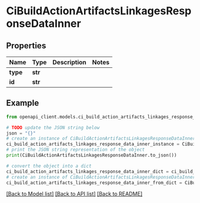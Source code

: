 # CiBuildActionArtifactsLinkagesResponseDataInner


## Properties

Name | Type | Description | Notes
------------ | ------------- | ------------- | -------------
**type** | **str** |  | 
**id** | **str** |  | 

## Example

```python
from openapi_client.models.ci_build_action_artifacts_linkages_response_data_inner import CiBuildActionArtifactsLinkagesResponseDataInner

# TODO update the JSON string below
json = "{}"
# create an instance of CiBuildActionArtifactsLinkagesResponseDataInner from a JSON string
ci_build_action_artifacts_linkages_response_data_inner_instance = CiBuildActionArtifactsLinkagesResponseDataInner.from_json(json)
# print the JSON string representation of the object
print(CiBuildActionArtifactsLinkagesResponseDataInner.to_json())

# convert the object into a dict
ci_build_action_artifacts_linkages_response_data_inner_dict = ci_build_action_artifacts_linkages_response_data_inner_instance.to_dict()
# create an instance of CiBuildActionArtifactsLinkagesResponseDataInner from a dict
ci_build_action_artifacts_linkages_response_data_inner_from_dict = CiBuildActionArtifactsLinkagesResponseDataInner.from_dict(ci_build_action_artifacts_linkages_response_data_inner_dict)
```
[[Back to Model list]](../README.md#documentation-for-models) [[Back to API list]](../README.md#documentation-for-api-endpoints) [[Back to README]](../README.md)


